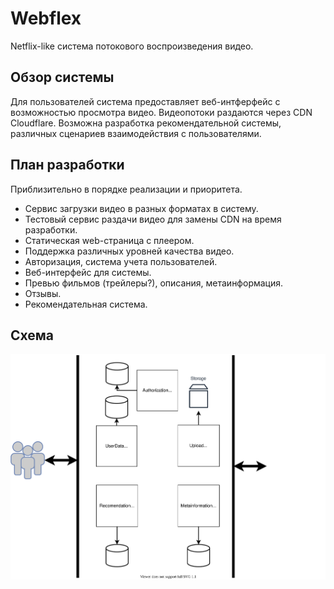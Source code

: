 # Webflex
Netflix-like система потокового воспроизведения видео.

## Обзор системы
Для пользователей система предоставляет веб-интферфейс с возможностью просмотра видео. Видеопотоки раздаются через CDN Cloudflare. Возможна разработка рекомендательной системы, различных сценариев взаимодействия с пользователями.

## План разработки
Приблизительно в порядке реализации и приоритета.

+ Сервис загрузки видео в разных форматах в систему.
+ Тестовый сервис раздачи видео для замены CDN на время разработки.
+ Статическая web-страница с плеером.
+ Поддержка различных уровней качества видео.
+ Авторизация, система учета пользователей.
+ Веб-интерфейс для системы.
+ Превью фильмов (трейлеры?), описания, метаинформация.
+ Отзывы.
+ Рекомендательная система.

## Схема
![alt text](project.svg)
